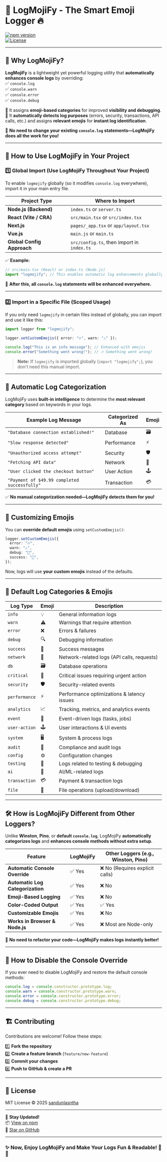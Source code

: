 # 🚀 **LogMojiFy - The Smart Emoji Logger** 🔥

[![npm version](https://img.shields.io/npm/v/logmojify.svg)](https://www.npmjs.com/package/logmojify)  
[![License](https://img.shields.io/github/license/sandunlasntha/logmojify.svg)](https://github.com/sandunlasantha/logmojify/blob/main/LICENSE)

---

## 🎯 **Why LogMojiFy?**

**LogMojiFy** is a lightweight yet powerful logging utility that **automatically enhances console logs** by overriding:  
✅ `console.log`  
✅ `console.warn`  
✅ `console.error`  
✅ `console.debug`

🔹 It assigns **emoji-based categories** for improved **visibility and debugging**.  
🔹 It **automatically detects log purposes** (errors, security, transactions, API calls, etc.) and assigns **relevant emojis** for **instant log identification**.

🚀 **No need to change your existing `console.log` statements—LogMojiFy does all the work for you!**

---

## 🚀 **How to Use LogMojiFy in Your Project**

### **1️⃣ Global Import (Use LogMojiFy Throughout Your Project)**

To enable `logmojify` globally (so it modifies `console.log` everywhere), import it in your main entry file.

| **Project Type**           | **Where to Import**                        |
| -------------------------- | ------------------------------------------ |
| **Node.js (Backend)**      | `index.ts` or `server.ts`                  |
| **React (Vite / CRA)**     | `src/main.tsx` or `src/index.tsx`          |
| **Next.js**                | `pages/_app.tsx` or `app/layout.tsx`       |
| **Vue.js**                 | `main.js` or `main.ts`                     |
| **Global Config Approach** | `src/config.ts`, then import in `index.ts` |

✅ **Example:**

```ts
// src/main.tsx (React) or index.ts (Node.js)
import "logmojify"; // This enables automatic log enhancements globally
```

🚀 **After this, all `console.log` statements will be enhanced everywhere.**

---

### **2️⃣ Import in a Specific File (Scoped Usage)**

If you only need `logmojify` in certain files instead of globally, you can import and use it like this:

```ts
import logger from "logmojify";

logger.setCustomEmojis({ error: "🔥", warn: "⚠️" });

console.log("This is an info message"); // Enhanced with emojis
console.error("Something went wrong!"); // 🔥 Something went wrong!
```

> **Note:** If `logmojify` is imported globally (`import "logmojify";`), you don't need this manual import.

---

## 🤖 **Automatic Log Categorization**

LogMojiFy uses **built-in intelligence** to determine the **most relevant category** based on keywords in your logs.

| Example Log Message                          | Categorized As | Emoji |
| -------------------------------------------- | -------------- | ----- |
| `"Database connection established!"`         | Database       | 🗃️    |
| `"Slow response detected"`                   | Performance    | ⚡    |
| `"Unauthorized access attempt"`              | Security       | 🛡️    |
| `"Fetching API data"`                        | Network        | 📡    |
| `"User clicked the checkout button"`         | User Action    | 🕹️    |
| `"Payment of $49.99 completed successfully"` | Transaction    | 💳    |

✅ **No manual categorization needed—LogMojiFy detects them for you!**

---

## 🎨 **Customizing Emojis**

You can **override default emojis** using `setCustomEmojis()`:

```ts
logger.setCustomEmojis({
  error: "🔥",
  warn: "⚠️",
  debug: "🐞",
  success: "🎉",
});
```

Now, logs will use **your custom emojis** instead of the defaults.

---

## 📌 **Default Log Categories & Emojis**

| Log Type      | Emoji | Description                                |
| ------------- | ----- | ------------------------------------------ |
| `info`        | 💡    | General information logs                   |
| `warn`        | ⚠️    | Warnings that require attention            |
| `error`       | ❌    | Errors & failures                          |
| `debug`       | 🔍    | Debugging information                      |
| `success`     | 🎯    | Success messages                           |
| `network`     | 📡    | Network-related logs (API calls, requests) |
| `db`          | 🗃️    | Database operations                        |
| `critical`    | 🚨    | Critical issues requiring urgent action    |
| `security`    | 🛡️    | Security-related events                    |
| `performance` | ⚡    | Performance optimizations & latency issues |
| `analytics`   | 📈    | Tracking, metrics, and analytics events    |
| `event`       | 🎊    | Event-driven logs (tasks, jobs)            |
| `user-action` | 🕹️    | User interactions & UI events              |
| `system`      | 🖥️    | System & process logs                      |
| `audit`       | 📜    | Compliance and audit logs                  |
| `config`      | ⚙️    | Configuration changes                      |
| `testing`     | 🧪    | Logs related to testing & debugging        |
| `ai`          | 🤖    | AI/ML-related logs                         |
| `transaction` | 💳    | Payment & transaction logs                 |
| `file`        | 📁    | File operations (upload/download)          |

---

## 🛠 **How is LogMojiFy Different from Other Loggers?**

Unlike **Winston**, **Pino**, or **default `console.log`**, LogMojiFy **automatically categorizes logs** and **enhances console methods without extra setup**.

| Feature                          | LogMojiFy | Other Loggers (e.g., Winston, Pino) |
| -------------------------------- | --------- | ----------------------------------- |
| **Automatic Console Override**   | ✅ Yes    | ❌ No (Requires explicit calls)     |
| **Automatic Log Categorization** | ✅ Yes    | ❌ No                               |
| **Emoji-Based Logging**          | ✅ Yes    | ❌ No                               |
| **Color-Coded Output**           | ✅ Yes    | ✅ Yes                              |
| **Customizable Emojis**          | ✅ Yes    | ❌ No                               |
| **Works in Browser & Node.js**   | ✅ Yes    | ❌ Most are Node-only               |

🚀 **No need to refactor your code—LogMojiFy makes logs instantly better!**

---

## 📜 **How to Disable the Console Override**

If you ever need to disable LogMojiFy and restore the default console methods:

```ts
console.log = console.constructor.prototype.log;
console.warn = console.constructor.prototype.warn;
console.error = console.constructor.prototype.error;
console.debug = console.constructor.prototype.debug;
```

---

## 🏗️ **Contributing**

Contributions are welcome! Follow these steps:

1️⃣ **Fork the repository**  
2️⃣ **Create a feature branch** (`feature/new-feature`)  
3️⃣ **Commit your changes**  
4️⃣ **Push to GitHub & create a PR**

---

## 📝 **License**

MIT License © 2025 [sandunlasntha](https://github.com/sandunlasantha)

---

🔹 **Stay Updated!**  
📦 [View on npm](https://www.npmjs.com/package/logmojify)  
🌟 [Star on GitHub](https://github.com/sandunlasantha/logmojify)

---

### ✨ **Now, Enjoy LogMojiFy and Make Your Logs Fun & Readable!** 🎉🚀
